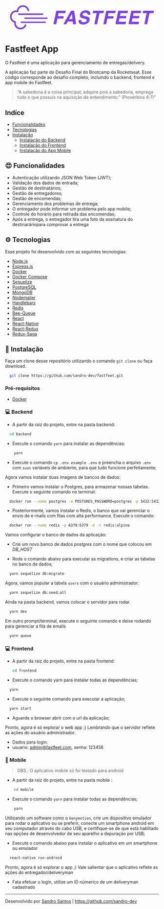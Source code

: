 <h1 align="center">
    <img src="https://raw.githubusercontent.com/sandro-dev/fastfeet/master/.github/logo.png">
</h1>

# Fastfeet App
O Fastfeet é uma aplicação para gerenciamento de entregas/delivery.

A aplicação faz parte do Desafio Final do Bootcamp da Rocketseat. Esse código corresponde ao desafio completo, incluindo o backend, frontend e app mobile do Fastfeet.


[](https://img.shields.io/badge/made%20by-Sandro%20Santos-blue)
[](https://img.shields.io/github/license/sandro-dev/fastfeet-backend?color=blue&label=license&logo=MIT)
[](https://img.shields.io/github/repo-size/sandro-dev/fastfeet-backend)

> “A sabedoria é a coisa principal; adquire pois a sabedoria, emprega tudo o que possuis na aquisição de entendimento.” (Provérbios 4:7)”

## Indíce

- [Funcionalidades](#heart_eyes-Funcionalidades)
- [Tecnologias](#gear-Tecnologias)
- [Instalação](#Instalação)
  - [Instalação do Backend](#computer-Backend)
  - [Instalação do Frontend ](#computer-Frontend)
  - [Instalação do App Mobile ](#smartphone-Mobile)


## :heart_eyes: Funcionalidades

- Autenticação utilizando JSON Web Token (JWT);
- Validação dos dados de entrada;
- Gestão de destinatários;
- Gestão de entregadores;
- Gestão de encomendas;
- Gerenciamento dos problemas de entrega;
- O entregador pode informar um problema pelo app mobile;
- Controle do horário para retirada das encomendas;
- Após a entrega, o entregador tira uma foto da assinatura do destinaráriopara comprovar a entrega

## :gear: Tecnologias

Esse projeto foi desenvolvido com as seguintes tecnologias:

- [Node.js](https://nodejs.org/en/)
- [Express.js](https://expressjs.com/)
- [Docker](https://www.docker.com/)
- [Docker Compose](https://docs.docker.com/compose/)
- [Sequelize](https://sequelize.org/)
- [PostgreSQL](https://www.postgresql.org/)
- [MongoDB](https://www.mongodb.com/)
- [Nodemailer](https://nodemailer.com)
- [Handlebars](https://handlebarsjs.com/)
- [Redis](https://redis.io/)
- [Bee-Queue](https://github.com/bee-queue/bee-queue)
- [React](https://reactjs.org/)
- [React-Native](https://reactnative.dev/)
- [React-Redux](https://redux.js.org/basics/usage-with-react)
- [Redux-Saga](https://github.com/redux-saga/redux-saga)

## :wrench: Instalação

Faça um clone desse repositório utilizando o comando `git clone` ou faça download.

```bash
  git clone https://github.com/sandro-dev/fastfeet.git
```

### Pré-requisitos

- [Docker](https://www.docker.com/)

### :computer: Backend

- A partir da raiz do projeto, entre na pasta backend:

```bash
  cd backend
  ```

- Execute o comando `yarn` para instalar as dependências:
```bash
    yarn
  ```

- Execute o comando `cp .env.example .env` e preencha o arquivo `.env` com `suas` variáveis de ambiente, para que tudo funcione perfeitamente;

Agora vamos instalar duas imagens de bancos de dados: 

- Primeiro vamos instalar o Postgres, para armazenar nossas tabelas. Execute o seguinte comando no terminal:

```bash
  docker run --name postgres -e POSTGRES_PASSWORD=postgres -p 5432:5432 -d postgres
```

- Posteriormente, vamos instalar o Redis, o banco que vai gerenciar o envio de e-mails com filas com alta performance. Execute o comando:

```bash    
  docker run --name redis -p 6379:6379 -d -t redis:alpine
```

Vamos configurar o banco de dados da aplicação:

- Crie um novo banco de dados *postgres* com o nome que colocou em *DB_HOST*

- Rode o comando abaixo para executar as migrations, e criar as tabelas no banco de dados;

```bash    
  yarn sequelize db:migrate
```

Agora, vamos popular a tabela `users` com o usuário administrador:

```bash    
  yarn sequelize db:seed:all
```

Ainda na pasta backend, vamos colocar o servidor para rodar.

```bash
  yarn dev
```

Em outro prompt/terminal, execute o seguinte comando e deixe rodando para gerenciar a fila de emails
```bash
  yarn queue
```


### :computer: Frontend
- A partir da raiz do projeto, entre na pasta frontend:
  ```bash
  cd frontend
  ```

- Execute o comando yarn para instalar todas as dependências;
```bash
  yarn
  ```

- Execute o seguinte comando para executar a aplicação;
```bash
  yarn start
  ```

- Aguarde o browser abrir com o url da aplicação;

Pronto, agora é só explorar o  web app ;)
Lembrando que o servidor reflete as ações do usuário administrador.

- Dados para login: 
- usuario: admin@fastfeet.com, senha: 123456

### 📱 Mobile

> OBS.: O aplicativo mobile só foi testado para android

- A partir da raiz do projeto, entre na pasta mobile :
```bash
    cd mobile
  ```

- Execute o comando `yarn` para instalar todas as dependências;
```bash
    yarn
  ```

Utilizando um software como o `Genymotion`, crie um dispositivo emulador para rodar o aplicativo ou se preferir, conecte um smartphone android em seu computador através do cabo USB, e certifique-se de que está hablitado nas opções de desenvolvedor de seu aparelho a depuração por USB;

- Execute o comando abaixo para instalar o aplicativo em um smartphone ou emulador
```bash
  react-native run-android
  ```

Pronto, agora é só explorar o app ;)
Vale salientar que o aplicativo reflete as ações do entregador/deliveryman

- Fata efetuar o login, utilize um ID númerico de um deliveryman cadastrado


---
Desenvolvido por [Sandro Santos](https://www.linkedin.com/in/sandrossantos/) | https://github.com/sandro-dev


